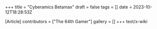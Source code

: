 +++
title = "Cyberamics Betamax"
draft = false
tags = []
date = 2023-10-12T18:28:53Z

[Article]
contributors = ["The 64th Gamer"]
gallery = []
+++
text/x-wiki